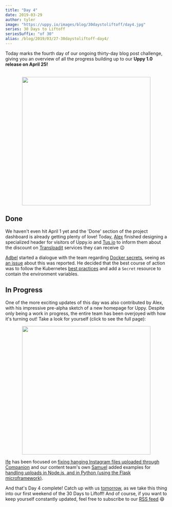 ```yaml
---
title: "Day 4"
date: 2019-03-29
author: tyler
image: "https://uppy.io/images/blog/30daystoliftoff/day4.jpg"
series: 30 Days to Liftoff
seriesSuffix: "of 30"
alias: /blog/2019/03/27-30daystoliftoff-day4/
---
```


Today marks the fourth day of our ongoing thirty-day blog post challenge, giving you an overview of all the progress building up to our **Uppy 1.0 release on April 25!**

<!--more-->

<center><br /><img width="400" src="/images/blog/30daystoliftoff/day4.jpg"><br /></center>

## Done

We haven't even hit April 1 yet and the 'Done' section of the project dashboard is already getting plenty of love! Today, [Alex](https://github.com/nqst) finished designing a specialized header for visitors of Uppy.io and [Tus.io](https://tus.io) to inform them about the discount on [Transloadit](https://transloadit.com/) services they can receive :wink:

[Adbel](https://github.com/Kiloreux) started a dialogue with the team regarding [Docker secrets](https://github.com/goemerge/uppy/pull/138), seeing as [an issue](https://github.com/goemerge/uppy/issues/1295) about this was reported. He decided that the best course of action was to follow the Kubernetes [best practices](https://kubernetes.io/docs/concepts/configuration/secret/#best-practices) and add a `Secret` resource to contain the environment variables.

## In Progress

One of the more exciting updates of this day was also contributed by Alex, with his impressive pre-alpha sketch of a new homepage for Uppy. Despite only being a work in progress, the entire team has been overjoyed with how it's turning out! Take a look for yourself (click to see the full page):

<center><a rel="noreferrer noopener" target="_blank" href="/images/blog/30daystoliftoff/2019-03-liftoff-04b.png"><img width="400" src="/images/blog/30daystoliftoff/2019-03-liftoff-04a.png"></a></center>

[Ife](https://github.com/ifedapoolarewaju) has been focused on [fixing hanging Instagram files uploaded through Companion](https://github.com/goemerge/uppy/pull/1274/files) and our content team's own [Samuel](https://github.com/samuelayo) added examples for [handling uploads in Node.js, and in Python (using the Flask microframework)](https://github.com/goemerge/uppy/pull/1389).

And that's Day 4 complete! Catch up with us [tomorrow](/blog/2019/03/liftoff-05/), as we take this thing into our first weekend of the 30 Days to Liftoff! And of course, if you want to keep yourself constantly updated, feel free to subscribe to our [RSS feed](https://uppy.io/atom.xml) :smile:
